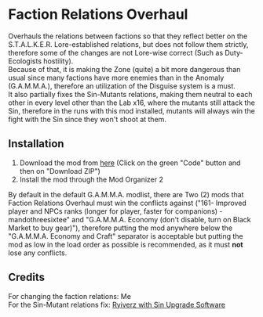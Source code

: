 # Faction Relations Overhaul

Overhauls the relations between factions so that they reflect better on the S.T.A.L.K.E.R. Lore-established relations, but does not follow them strictly, therefore some of the changes are not Lore-wise correct (Such as Duty-Ecologists hostility).<br>
Because of that, it is making the Zone (quite) a bit more dangerous than usual since many factions have more enemies than in the Anomaly (G.A.M.M.A.), therefore an utilization of the Disguise system is a must.<br>
It also partially fixes the Sin-Mutants relations, making them neutral to each other in every level other than the Lab x16, where the mutants still attack the Sin, therefore in the runs with this mod installed, mutants will always win the fight with the Sin since they won't shoot at them.<br>

## Installation

1. Download the mod from [here](https://github.com/MVukanichh/factionrelationsoverhaul) (Click on the green "Code" button and then on "Download ZIP")
2. Install the mod through the Mod Organizer 2

By default in the default G.A.M.M.A. modlist, there are Two (2) mods that Faction Relations Overhaul must win the conflicts against ("161- Improved player and NPCs ranks (longer for player, faster for companions) - mandothreesixtee" and "G.A.M.M.A. Economy (don't disable, turn on Black Market to buy gear)"), therefore putting the mod anywhere below the "G.A.M.M.A. Economy and Craft" separator is acceptable but putting the mod as low in the load order as possible is recommended, as it must **not** lose any conflicts.

## Credits

For changing the faction relations: Me<br>
For the Sin-Mutant relations fix: [Ryiverz with Sin Upgrade Software](https://www.moddb.com/mods/stalker-anomaly/addons/sin-upgrade-software/)
